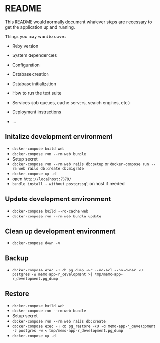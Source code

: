 # README

This README would normally document whatever steps are necessary to get the
application up and running.

Things you may want to cover:

* Ruby version

* System dependencies

* Configuration

* Database creation

* Database initialization

* How to run the test suite

* Services (job queues, cache servers, search engines, etc.)

* Deployment instructions

* ...

## Initalize development environment

- `docker-compose build web`
- `docker-compose run --rm web bundle`
- Setup secret
- `docker-compose run --rm web rails db:setup` or
  `docker-compose run --rm web rails db:create db:migrate`
- `docker-compose up -d`
- open `http://localhost:7379/`
- `bundle install --without postgresql` on host if needed

## Update development environment

- `docker-compose build --no-cache web`
- `docker-compose run --rm web bundle update`

## Clean up development environment

- `docker-compose down -v`

## Backup

- `docker-compose exec -T db pg_dump -Fc --no-acl --no-owner -U postgres -w memo-app-r_development >| tmp/memo-app-r_development.pg_dump`

## Restore

- `docker-compose build web`
- `docker-compose run --rm web bundle`
- Setup secret
- `docker-compose run --rm web rails db:create`
- `docker-compose exec -T db pg_restore -cO -d memo-app-r_development -U postgres -w < tmp/memo-app-r_development.pg_dump`
- `docker-compose up -d`

